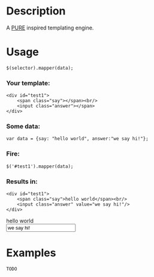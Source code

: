 # Description

A [PURE](http://beebole.com/pure/) inspired templating engine.

# Usage

	$(selector).mapper(data);

### Your template:

	<div id="test1">
		<span class="say"></span><br/>
		<input class="answer"></span>
	</div>
  
### Some data:

	var data = {say: "hello world", answer:"we say hi!"};

### Fire:

	$('#test1').mapper(data);

### Results in: 

	<div id="test1">
		<span class="say">hello world</span><br/>
		<input class="answer" value="we say hi!"/>
	</div>

<div id="test1">
	<span class="say">hello world</span><br/>
	<input class="answer" value="we say hi!"/>
</div>

# Examples

	TODO